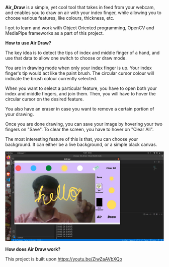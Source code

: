 <strong>Air_Draw</strong> is a simple, yet cool tool that takes in feed from your webcam, and enables you to draw on air with your index finger, while allowing you to choose various features, like colours, thickness, etc.

I got to learn and work with Object Oriented programming, OpenCV and MediaPipe frameworks as a part of this project.

<strong>How to use Air Draw?</strong>

The key idea is to detect the tips of index and middle finger of a hand, and use that data to allow one switch to choose or draw mode.

You are in drawing mode when only your index finger is up. Your index finger's tip would act like the paint brush. The circular cursor colour will indicate the brush colour currently selected.

When you want to select a particular feature, you have to open both your index and middle fingers, and join them. Then, you will have to hover the circular cursor on the desired feature.

You also have an eraser in case you want to remove a certain portion of your drawing.

Once you are done drawing, you can save your image by hovering your two fingers on "Save".
To clear the screen, you have to hover on "Clear All".

The most interesting feature of this is that, you can choose your background. It can either be a live background, or a simple black canvas.

![Demo Image](https://github.com/YashasTadikamalla/Epoch/blob/main/Air_Draw/Demo.png)

<strong>How does Air Draw work?</strong>



This project is built upon https://youtu.be/ZiwZaAVbXQo
